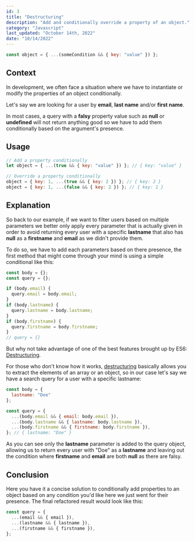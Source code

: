 ```yaml
---
id: 3
title: "Destructuring"
description: "Add and conditionally override a property of an object."
category: "Javascript"
last_updated: "October 14th, 2022"
date: "10/14/2022"
---
```


```js
const object = { ...(someCondition && { key: "value" }) };
```

## Context

In development, we often face a situation where we have to instantiate or modify the properties of an object conditionally.

Let's say we are looking for a user by **email**, **last name** and/or **first name**. 

In most cases, a query with a **falsy** property value such as **null** or **undefined** will not return anything good so we have to add them conditionally based on the argument's presence.

## Usage

```js
// Add a property conditionally
let object = { ...(true && { key: "value" }) }; // { key: "value" }

// Override a property conditionally
object = { key: 1, ...(true && { key: 2 }) }; // { key: 2 }
object = { key: 1, ...(false && { key: 2 }) }; // { key: 1 }
```

## Explanation

So back to our example, if we want to filter users based on multiple parameters we better only apply every parameter that is actually given in order to avoid returning every user with a specific **lastname** that also has **null** as a **firstname** and **email** as we didn't provide them.

To do so, we have to add each parameters based on there presence, the first method that might come through your mind is using a simple conditional like this:

```js
const body = {};
const query = {};

if (body.email) {
  query.email = body.email;
}
if (body.lastname) {
  query.lastname = body.lastname;
}
if (body.firstname) {
  query.firstname = body.firstname;
}
// query = {}
```

But why not take advantage of one of the best features brought up by ES6: [Destructuring](https://developer.mozilla.org/en-US/docs/Web/JavaScript/Reference/Operators/Destructuring_assignment). 

For those who don't know how it works, [destructuring](https://developer.mozilla.org/en-US/docs/Web/JavaScript/Reference/Operators/Destructuring_assignment) basically allows you to extract the elements of an array or an object, so in our case let's say we have a search query for a user with a specific lastname:

```js
const body = {
  lastname: "Doe"
};

const query = {
  ...(body.email && { email: body.email }),
  ...(body.lastname && { lastname: body.lastname }),
  ...(body.firstname && { firstname: body.firstname }),
}; // { lastname: "Doe" } 
```

As you can see only the **lastname** parameter is added to the query object, allowing us to return every user with "Doe" as a **lastname** and leaving out the condition where **firstname** and **email** are both **null** as there are falsy. 

## Conclusion

Here you have it a concise solution to conditionally add properties to an object based on any condition you'd like here we just went for their presence. 
The final refactored result would look like this:

```js
const query = {
  ...(email && { email }),
  ...(lastname && { lastname }),
  ...(firstname && { firstname }),
};
```
